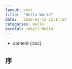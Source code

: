 ```yaml
---
layout: post
title:  "Hello World"
date:   2016-03-15 22:14:54
categories: Hello
excerpt: Jekyll Hello
---
```


* content
{:toc}


## 序
